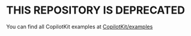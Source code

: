 # THIS REPOSITORY IS DEPRECATED

You can find all CopilotKit examples at [CopilotKit/examples](https://github.com/CopilotKit/Copilotkit/tree/main/examples)
